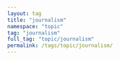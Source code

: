 ```yaml
---
layout: tag
title: "journalism"
namespace: "topic"
tag: "journalism"
full_tag: "topic/journalism"
permalink: /tags/topic/journalism/
---
```

